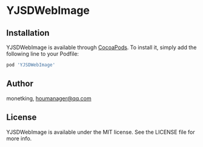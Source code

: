 # YJSDWebImage

## Installation

YJSDWebImage is available through [CocoaPods](https://cocoapods.org). To install it, simply add the following line to your Podfile:

```ruby
pod 'YJSDWebImage'
```

## Author

monetking, houmanager@qq.com

## License

YJSDWebImage is available under the MIT license. See the LICENSE file for more info.




